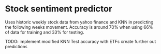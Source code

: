 # Stock sentiment predictor
Uses historic weekly stock data from yahoo finance and KNN in predicting the following weeks movement.
Accuracy is around 70% when using 66% of data for training and 33% for testing.

TODO:
implement modified KNN
Test accuracy with ETFs
create further out predictions
